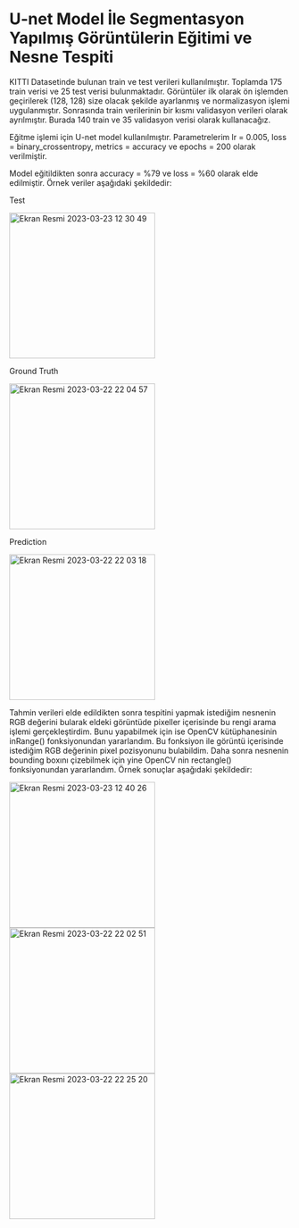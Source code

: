 # U-net Model İle Segmentasyon Yapılmış Görüntülerin Eğitimi ve Nesne Tespiti 


KITTI Datasetinde bulunan train ve test verileri kullanılmıştır. Toplamda 175 train verisi ve 25 test verisi bulunmaktadır. Görüntüler ilk olarak ön işlemden geçirilerek (128, 128) size olacak şekilde ayarlanmış ve normalizasyon işlemi uygulanmıştır. Sonrasında train verilerinin bir kısmı validasyon verileri olarak ayrılmıştır. Burada 140 train ve 35 validasyon verisi olarak kullanacağız.

Eğitme işlemi için U-net model kullanılmıştır. Parametrelerim lr = 0.005, loss = binary_crossentropy, metrics = accuracy ve epochs = 200 olarak verilmiştir.

Model eğitildikten sonra accuracy = %79 ve loss = %60 olarak elde edilmiştir. Örnek veriler aşağıdaki şekildedir:

Test

<img width="261" alt="Ekran Resmi 2023-03-23 12 30 49" src="https://user-images.githubusercontent.com/75835998/227161095-83764143-c7b2-4280-880e-d015e565125c.png">


Ground Truth

<img width="261" alt="Ekran Resmi 2023-03-22 22 04 57" src="https://user-images.githubusercontent.com/75835998/227158884-3c815375-2ecb-40ef-a7d2-f5f9c2699bc5.png">

Prediction

<img width="261" alt="Ekran Resmi 2023-03-22 22 03 18" src="https://user-images.githubusercontent.com/75835998/227158908-7e47c081-e22d-4201-be09-63aa048c9f9e.png">


Tahmin verileri elde edildikten sonra tespitini yapmak istediğim nesnenin RGB değerini bularak eldeki görüntüde pixeller içerisinde bu rengi arama işlemi gerçekleştirdim. Bunu yapabilmek için ise OpenCV kütüphanesinin inRange() fonksiyonundan yararlandım. Bu fonksiyon ile görüntü içerisinde istediğim RGB değerinin pixel pozisyonunu bulabildim. Daha sonra nesnenin bounding boxını çizebilmek için yine OpenCV nin rectangle() fonksiyonundan yararlandım. Örnek sonuçlar aşağıdaki şekildedir:





<img width="261" alt="Ekran Resmi 2023-03-23 12 40 26" src="https://user-images.githubusercontent.com/75835998/227163615-ad57fef5-6380-4ad2-9e2c-f0672c944d95.png"><img width="261" alt="Ekran Resmi 2023-03-22 22 02 51" src="https://user-images.githubusercontent.com/75835998/227163676-8c7eca43-9452-4adf-90ca-65164345f138.png"><img width="261" alt="Ekran Resmi 2023-03-22 22 25 20" src="https://user-images.githubusercontent.com/75835998/227163750-f545b209-fad3-4774-a787-ae986e153ba8.png">




